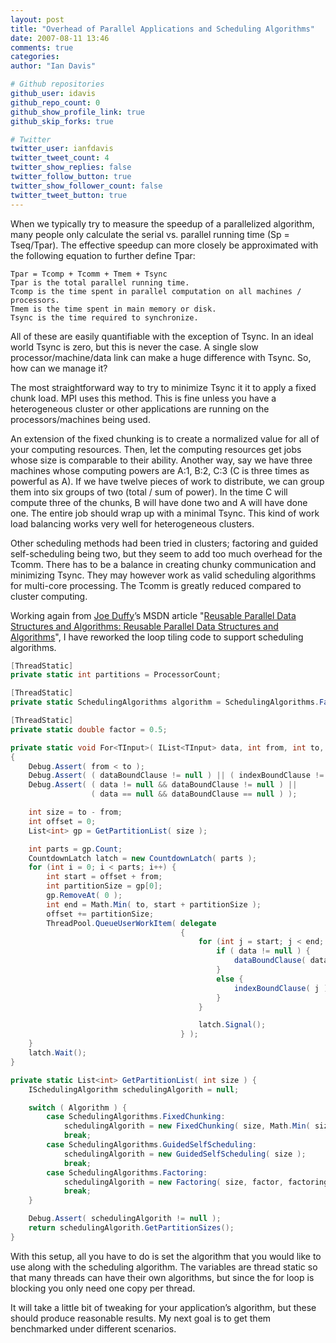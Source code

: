 ```yaml
---
layout: post
title: "Overhead of Parallel Applications and Scheduling Algorithms"
date: 2007-08-11 13:46
comments: true
categories: 
author: "Ian Davis"

# Github repositories
github_user: idavis
github_repo_count: 0
github_show_profile_link: true
github_skip_forks: true

# Twitter
twitter_user: ianfdavis
twitter_tweet_count: 4
twitter_show_replies: false
twitter_follow_button: true
twitter_show_follower_count: false
twitter_tweet_button: true
---
```

When we typically try to measure the speedup of a parallelized algorithm, many people only calculate the serial vs. parallel running time (Sp = Tseq/Tpar). The effective speedup can more closely be approximated with the following equation to further define Tpar:
```
Tpar = Tcomp + Tcomm + Tmem + Tsync
Tpar is the total parallel running time.
Tcomp is the time spent in parallel computation on all machines / processors.
Tmem is the time spent in main memory or disk.
Tsync is the time required to synchronize.
```
All of these are easily quantifiable with the exception of Tsync. In an ideal world Tsync is zero, but this is never the case. A single slow processor/machine/data link can make a huge difference with Tsync. So, how can we manage it?

The most straightforward way to try to minimize Tsync it it to apply a fixed chunk load. MPI uses this method. This is fine unless you have a heterogeneous cluster or other applications are running on the processors/machines being used.

An extension of the fixed chunking is to create a normalized value for all of your computing resources. Then, let the computing resources get jobs whose size is comparable to their ability. Another way, say we have three machines whose computing powers are A:1, B:2, C:3 (C is three times as powerful as A). If we have twelve pieces of work to distribute, we can group them into six groups of two (total / sum of power). In the time C will compute three of the chunks, B will have done two and A will have done one. The entire job should wrap up with a minimal Tsync. This kind of work load balancing works very well for heterogeneous clusters.

Other scheduling methods had been tried in clusters; factoring and guided self-scheduling being two, but they seem to add too much overhead for the Tcomm. There has to be a balance in creating chunky communication and minimizing Tsync. They may however work as valid scheduling algorithms for multi-core processing. The Tcomm is greatly reduced compared to cluster computing.

Working again from [Joe Duffy](http://www.bluebytesoftware.com/blog/)’s MSDN article "[Reusable Parallel Data Structures and Algorithms: Reusable Parallel Data Structures and Algorithms](http://msdn.microsoft.com/msdnmag/issues/07/05/CLRInsideOut/default.aspx)", I have reworked the loop tiling code to support scheduling algorithms.
``` csharp
[ThreadStatic]
private static int partitions = ProcessorCount;

[ThreadStatic]
private static SchedulingAlgorithms algorithm = SchedulingAlgorithms.Factoring;

[ThreadStatic]
private static double factor = 0.5;

private static void For<TInput>( IList<TInput> data, int from, int to, Action<TInput> dataBoundClause, Action<int> indexBoundClause )
{
    Debug.Assert( from < to );
    Debug.Assert( ( dataBoundClause != null ) || ( indexBoundClause != null ) );
    Debug.Assert( ( data != null && dataBoundClause != null ) ||
                  ( data == null && dataBoundClause == null ) );

    int size = to - from;
    int offset = 0;
    List<int> gp = GetPartitionList( size );

    int parts = gp.Count;
    CountdownLatch latch = new CountdownLatch( parts );
    for (int i = 0; i < parts; i++) {
        int start = offset + from;
        int partitionSize = gp[0];
        gp.RemoveAt( 0 );
        int end = Math.Min( to, start + partitionSize );
        offset += partitionSize;
        ThreadPool.QueueUserWorkItem( delegate
                                      {
                                          for (int j = start; j < end; j++) {
                                              if ( data != null ) {
                                                  dataBoundClause( data[j] );
                                              }
                                              else {
                                                  indexBoundClause( j );
                                              }
                                          }

                                          latch.Signal();
                                      } );
    }
    latch.Wait();
}

private static List<int> GetPartitionList( int size ) {
    ISchedulingAlgorithm schedulingAlgorith = null;

    switch ( Algorithm ) {
        case SchedulingAlgorithms.FixedChunking:
            schedulingAlgorith = new FixedChunking( size, Math.Min( size, partitions ) );
            break;
        case SchedulingAlgorithms.GuidedSelfScheduling:
            schedulingAlgorith = new GuidedSelfScheduling( size );
            break;
        case SchedulingAlgorithms.Factoring:
            schedulingAlgorith = new Factoring( size, factor, factoringThreshold );
            break;
    }

    Debug.Assert( schedulingAlgorith != null );
    return schedulingAlgorith.GetPartitionSizes();
}
```
With this setup, all you have to do is set the algorithm that you would like to use along with the scheduling algorithm. The variables are thread static so that many threads can have their own algorithms, but since the for loop is blocking you only need one copy per thread.

It will take a little bit of tweaking for your application’s algorithm, but these should produce reasonable results. My next goal is to get them benchmarked under different scenarios.